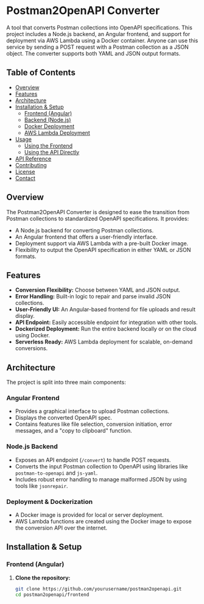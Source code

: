 # Postman2OpenAPI Converter

A tool that converts Postman collections into OpenAPI specifications. This project includes a Node.js backend, an Angular frontend, and support for deployment via AWS Lambda using a Docker container. Anyone can use this service by sending a POST request with a Postman collection as a JSON object. The converter supports both YAML and JSON output formats.

## Table of Contents

- [Overview](#overview)
- [Features](#features)
- [Architecture](#architecture)
- [Installation & Setup](#installation--setup)
  - [Frontend (Angular)](#frontend-angular)
  - [Backend (Node.js)](#backend-nodejs)
  - [Docker Deployment](#docker-deployment)
  - [AWS Lambda Deployment](#aws-lambda-deployment)
- [Usage](#usage)
  - [Using the Frontend](#using-the-frontend)
  - [Using the API Directly](#using-the-api-directly)
- [API Reference](#api-reference)
- [Contributing](#contributing)
- [License](#license)
- [Contact](#contact)

## Overview

The Postman2OpenAPI Converter is designed to ease the transition from Postman collections to standardized OpenAPI specifications. It provides:

- A Node.js backend for converting Postman collections.
- An Angular frontend that offers a user-friendly interface.
- Deployment support via AWS Lambda with a pre-built Docker image.
- Flexibility to output the OpenAPI specification in either YAML or JSON formats.

## Features

- **Conversion Flexibility:** Choose between YAML and JSON output.
- **Error Handling:** Built-in logic to repair and parse invalid JSON collections.
- **User-Friendly UI:** An Angular-based frontend for file uploads and result display.
- **API Endpoint:** Easily accessible endpoint for integration with other tools.
- **Dockerized Deployment:** Run the entire backend locally or on the cloud using Docker.
- **Serverless Ready:** AWS Lambda deployment for scalable, on-demand conversions.

## Architecture

The project is split into three main components:

### Angular Frontend

- Provides a graphical interface to upload Postman collections.
- Displays the converted OpenAPI spec.
- Contains features like file selection, conversion initiation, error messages, and a "copy to clipboard" function.

### Node.js Backend

- Exposes an API endpoint (`/convert`) to handle POST requests.
- Converts the input Postman collection to OpenAPI using libraries like `postman-to-openapi` and `js-yaml`.
- Includes robust error handling to manage malformed JSON by using tools like `jsonrepair`.

### Deployment & Dockerization

- A Docker image is provided for local or server deployment.
- AWS Lambda functions are created using the Docker image to expose the conversion API over the internet.

## Installation & Setup

### Frontend (Angular)

1. **Clone the repository:**
   ```bash
   git clone https://github.com/yourusername/postman2openapi.git
   cd postman2openapi/frontend
